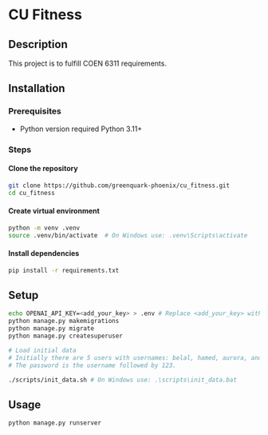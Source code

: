 # CU Fitness

## Description
This project is to fulfill COEN 6311 requirements.

## Installation

### Prerequisites
- Python version required Python 3.11+

### Steps
#### Clone the repository
```sh
git clone https://github.com/greenquark-phoenix/cu_fitness.git
cd cu_fitness
```

#### Create virtual environment
```sh
python -m venv .venv
source .venv/bin/activate  # On Windows use: .venv\Scripts\activate
```

#### Install dependencies
```sh
pip install -r requirements.txt
```

## Setup
```sh
echo OPENAI_API_KEY=<add_your_key> > .env # Replace <add_your_key> with a valid key
python manage.py makemigrations
python manage.py migrate
python manage.py createsuperuser

# Load initial data
# Initially there are 5 users with usernames: belal, hamed, aurora, andy, and sudip. 
# The password is the username followed by 123.

./scripts/init_data.sh # On Windows use: .\scripts\init_data.bat
```

## Usage
```sh
python manage.py runserver
```
